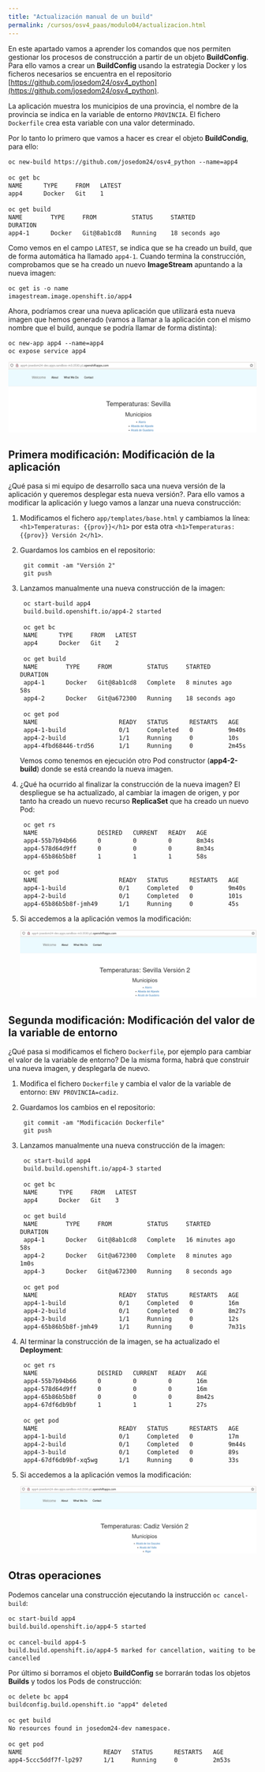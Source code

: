 ```yaml
---
title: "Actualización manual de un build"
permalink: /cursos/osv4_paas/modulo04/actualizacion.html
---
```


En este apartado vamos a aprender los comandos que nos permiten gestionar los procesos de construcción a partir de un objeto **BuildConfig**. Para ello vamos a crear un **BuildConfig** usando la estrategia Docker y los ficheros necesarios se encuentra en el repositorio [https://github.com/josedom24/osv4_python](https://github.com/josedom24/osv4_python).

La aplicación muestra los municipios de una provincia, el nombre de la provincia se indica en la variable de entorno `PROVINCIA`. El fichero `Dockerfile` crea esta variable con una valor determinado.

Por lo tanto lo primero que vamos a hacer es crear el objeto **BuildCondig**, para ello:

    oc new-build https://github.com/josedom24/osv4_python --name=app4

    oc get bc 
    NAME      TYPE     FROM   LATEST
    app4      Docker   Git    1

    oc get build
    NAME        TYPE     FROM          STATUS     STARTED             DURATION
    app4-1      Docker   Git@8ab1cd8   Running    18 seconds ago    

Como vemos en el campo `LATEST`, se indica que se ha creado un build, que de forma automática ha llamado `app4-1`.
Cuando termina la construcción, comprobamos que se ha creado un nuevo **ImageStream** apuntando a la nueva imagen:

    oc get is -o name
    imagestream.image.openshift.io/app4

Ahora, podríamos crear una nueva aplicación que utilizará esta nueva imagen que hemos generado (vamos a llamar a la aplicación con el mismo nombre que el build, aunque se podría llamar de forma distinta):

    oc new-app app4 --name=app4
    oc expose service app4

![app4](img/app4-1.png)

## Primera modificación: Modificación de la aplicación

¿Qué pasa si mi equipo de desarrollo saca una nueva versión de la aplicación y queremos desplegar esta nueva versión?. Para ello vamos a modificar la aplicación y luego vamos a lanzar una nueva construcción:

1. Modificamos el fichero `app/templates/base.html` y cambiamos la línea: `<h1>Temperaturas: {{prov}}</h1>` por esta otra `<h1>Temperaturas: {{prov}} Versión 2</h1>`.
2. Guardamos los cambios en el repositorio:

        git commit -am "Versión 2"
        git push
3. Lanzamos manualmente una nueva construcción de la imagen:

        oc start-build app4
        build.build.openshift.io/app4-2 started

        oc get bc
        NAME      TYPE     FROM   LATEST
        app4      Docker   Git    2

        oc get build
        NAME        TYPE     FROM          STATUS     STARTED             DURATION
        app4-1      Docker   Git@8ab1cd8   Complete   8 minutes ago       58s
        app4-2      Docker   Git@a672300   Running    18 seconds ago      

        oc get pod
        NAME                       READY   STATUS      RESTARTS   AGE
        app4-1-build               0/1     Completed   0          9m40s
        app4-2-build               1/1     Running     0          10s
        app4-4fbd68446-trd56       1/1     Running     0          2m45s

    Vemos como tenemos en ejecución otro Pod constructor (**app4-2-build**) donde se está creando la nueva imagen.

4. ¿Qué ha ocurrido al finalizar la construcción de la nueva imagen? El despliegue se ha actualizado, al cambiar la imagen de origen, y por tanto ha creado un nuevo recurso **ReplicaSet** que ha creado un nuevo Pod:

        oc get rs
        NAME                 DESIRED   CURRENT   READY   AGE
        app4-55b7b94b66      0         0         0       8m34s
        app4-578d64d9ff      0         0         0       8m34s
        app4-65b86b5b8f      1         1         1       58s

        oc get pod
        NAME                       READY   STATUS      RESTARTS   AGE
        app4-1-build               0/1     Completed   0          9m40s
        app4-2-build               0/1     Completed   0          101s
        app4-65b86b5b8f-jmh49      1/1     Running     0          45s

5. Si accedemos a la aplicación vemos la modificación:

    ![app4](img/app4-2.png)

## Segunda modificación: Modificación del valor de la variable de entorno

¿Qué pasa si modificamos el fichero `Dockerfile`, por ejemplo para cambiar el valor de la variable de entorno? De la misma forma, habrá que construir una nueva imagen, y desplegarla de nuevo.

1. Modifica el fichero `Dockerfile` y cambia el valor de la variable de entorno: `ENV PROVINCIA=cadiz`.
2. Guardamos los cambios en el repositorio:

        git commit -am "Modificación Dockerfile"
        git push
3. Lanzamos manualmente una nueva construcción de la imagen:

        oc start-build app4
        build.build.openshift.io/app4-3 started

        oc get bc
        NAME      TYPE     FROM   LATEST
        app4      Docker   Git    3

        oc get build
        NAME        TYPE     FROM          STATUS     STARTED             DURATION
        app4-1      Docker   Git@8ab1cd8   Complete   16 minutes ago      58s
        app4-2      Docker   Git@a672300   Complete   8 minutes ago       1m0s
        app4-3      Docker   Git@a672300   Running    8 seconds ago       

        oc get pod
        NAME                       READY   STATUS      RESTARTS   AGE
        app4-1-build               0/1     Completed   0          16m
        app4-2-build               0/1     Completed   0          8m27s
        app4-3-build               1/1     Running     0          12s
        app4-65b86b5b8f-jmh49      1/1     Running     0          7m31s

4. Al terminar la construcción de la imagen, se ha actualizado el **Deployment**:

        oc get rs
        NAME                 DESIRED   CURRENT   READY   AGE
        app4-55b7b94b66      0         0         0       16m
        app4-578d64d9ff      0         0         0       16m
        app4-65b86b5b8f      0         0         0       8m42s
        app4-67df6db9bf      1         1         1       27s
        
        oc get pod
        NAME                       READY   STATUS      RESTARTS   AGE
        app4-1-build               0/1     Completed   0          17m
        app4-2-build               0/1     Completed   0          9m44s
        app4-3-build               0/1     Completed   0          89s
        app4-67df6db9bf-xq5wg      1/1     Running     0          33s

5. Si accedemos a la aplicación vemos la modificación:

    ![app4](img/app4-3.png)


## Otras operaciones

Podemos cancelar una construcción ejecutando la instrucción `oc cancel-build`:

    oc start-build app4 
    build.build.openshift.io/app4-5 started
 
    oc cancel-build app4-5
    build.build.openshift.io/app4-5 marked for cancellation, waiting to be cancelled

Por último si borramos el objeto **BuildConfig** se borrarán todas los objetos **Builds** y todos los Pods de construcción:

    oc delete bc app4
    buildconfig.build.openshift.io "app4" deleted
 
    oc get build
    No resources found in josedom24-dev namespace.

    oc get pod
    NAME                       READY   STATUS      RESTARTS   AGE
    app4-5ccc5ddf7f-lp297      1/1     Running     0          2m53s
 